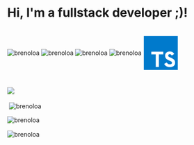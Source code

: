 <h1>Hi, I'm a fullstack developer ;)!</h1>
<div style="display: inline_block"><br>
  <img align="center" alt="brenoloa" height="80" width="80" src="https://cdn.iconscout.com/icon/free/png-256/free-java-logo-icon-download-in-svg-png-gif-file-formats--wordmark-programming-language-pack-logos-icons-1174953.png?f=webp&w=256">
  <img align="center" alt="brenoloa" height="80" width="80" src=https://icones.pro/wp-content/uploads/2022/07/icone-angulaire-bleu.png">
   <img align="center" alt="brenoloa" height="80" width="80" src="https://www.alura.com.br/assets/api/cursos/512/spring-boot-3-documente-teste-prepare-api-deploy.png">
  
   <img align="center" alt="brenoloa" height="80" width="80" src="https://static-00.iconduck.com/assets.00/database-postgres-icon-1845x2048-smttmjhf.png">
  <img align="center" alt="brenoloa" height="80" width="80" src="https://raw.githubusercontent.com/devicons/devicon/master/icons/typescript/typescript-plain.svg">
  
  
  <img align="right" alt="" height="10" style="border-radius:50px;" src="">
</div>
          
#

<div> 
<a href="https://www.linkedin.com/in/brenoloa" target="_blank"><img src="https://img.shields.io/badge/-LinkedIn-%230077B5?style=for-the-badge&logo=linkedin&logoColor=white" target="_blank"></a> 

<p>&nbsp;<img align="center" src="https://github-readme-stats.vercel.app/api?username=brenoloa&show_icons=true&theme=dark&locale=en" alt="brenoloa" /></p>

<p><img align="center" src="https://github-readme-stats.vercel.app/api/top-langs?username=brenoloa&show_icons=true&theme=dark&hide_border=true&locale=en&layout=compact" alt="brenoloa" /></p>

<p><img align="center" src="https://github-readme-streak-stats.herokuapp.com/?user=brenoloa&theme=dark" alt="brenoloa" /></p>
  
  
</div>

